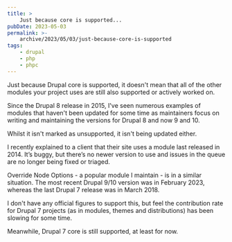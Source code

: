 ```yaml
---
title: >
    Just because core is supported...
pubDate: 2023-05-03
permalink: >-
    archive/2023/05/03/just-because-core-is-supported
tags:
    - drupal
    - php
    - phpc
---
```


Just because Drupal core is supported, it doesn't mean that all of the other modules your project uses are still also supported or actively worked on.

Since the Drupal 8 release in 2015, I've seen numerous examples of modules that haven't been updated for some time as maintainers focus on writing and maintaining the versions for Drupal 8 and now 9 and 10.

Whilst it isn't marked as unsupported, it isn't being updated either.

I recently explained to a client that their site uses a module last released in 2014. It’s buggy, but there’s no newer version to use and issues in the queue are no longer being fixed or triaged.

Override Node Options - a popular module I maintain - is in a similar situation. The most recent Drupal 9/10 version was in February 2023, whereas the last Drupal 7 release was in March 2018.

I don't have any official figures to support this, but feel the contribution rate for Drupal 7 projects (as in modules, themes and distributions) has been slowing for some time.

Meanwhile, Drupal 7 core is still supported, at least for now.
